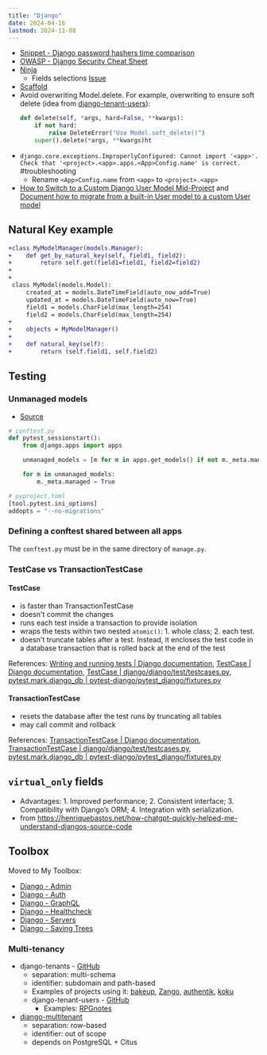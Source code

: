 ```yaml
---
title: "Django"
date: 2024-04-16
lastmod: 2024-11-08
---
```


- [Snippet - Django password hashers time comparison](https://gist.github.com/lucasrcezimbra/69286c9f1cbdb355e242990d2bc85e02)
- [OWASP - Django Security Cheat Sheet](https://cheatsheetseries.owasp.org/cheatsheets/Django_Security_Cheat_Sheet.html)
- [Ninja](https://github.com/vitalik/django-ninja)
	- Fields selections [Issue](https://github.com/vitalik/django-ninja/issues/333)
- [Scaffold](https://github.com/Abdenasser/dr_scaffold)
- Avoid overwriting Model.delete. For example, overwriting to ensure soft
  delete (idea from
  [django-tenant-users](https://github.com/Corvia/django-tenant-users/blob/933c87dbad920d2c75666429ef37a552b15e9ac6/tenant_users/tenants/models.py#L404C1-L411C1)):
	```python
	def delete(self, *args, hard=False, **kwargs):
		if not hard:
			raise DeleteError("Use Model.soft_delete()")
		super().delete(*args, **kwargs)ht
	```
- `django.core.exceptions.ImproperlyConfigured: Cannot import '<app>'. Check that '<project>.<app>.apps.<App>Config.name' is correct.` #troubleshooting
	- Rename `<App>Config.name` from `<app>` to `<project>.<app>`
- [How to Switch to a Custom Django User Model Mid-Project](https://www.caktusgroup.com/blog/2019/04/26/how-switch-custom-django-user-model-mid-project/)
  and [Document how to migrate from a built-in User model to a custom User model](https://code.djangoproject.com/ticket/25313#comment:24)



## Natural Key example
```diff
+class MyModelManager(models.Manager):
+    def get_by_natural_key(self, field1, field2):
+        return self.get(field1=field1, field2=field2)
+
+
 class MyModel(models.Model):
     created_at = models.DateTimeField(auto_now_add=True)
     updated_at = models.DateTimeField(auto_now=True)
     field1 = models.CharField(max_length=254)
     field2 = models.CharField(max_length=254)
+
+    objects = MyModelManager()
+
+    def natural_key(self):
+        return (self.field1, self.field2)
```



## Testing
### Unmanaged models
- [Source](https://stackoverflow.com/a/72593718)

```python
# conftest.py
def pytest_sessionstart():
    from django.apps import apps

    unmanaged_models = [m for m in apps.get_models() if not m._meta.managed]

    for m in unmanaged_models:
        m._meta.managed = True

# pyproject.toml
[tool.pytest.ini_options]
addopts = "--no-migrations"
```


### Defining a conftest shared between all apps
The `conftest.py` must be in the same directory of `manage.py`.


### TestCase vs TransactionTestCase
#### TestCase
- is faster than TransactionTestCase
- doesn't commit the changes
- runs each test inside a transaction to provide isolation
- wraps the tests within two nested `atomic()`: 1. whole class; 2. each test.
- doesn't truncate tables after a test. Instead, it encloses the test code in
  a database transaction that is rolled back at the end of the test

References:
[Writing and running tests | Django documentation](https://docs.djangoproject.com/en/5.1/topics/testing/overview/#module-django.test),
[TestCase | Django documentation](https://docs.djangoproject.com/en/5.1/topics/testing/tools/#testcase),
[TestCase | django/django/test/testcases.py](https://github.com/django/django/blob/a060a22ee2dde7aa29a5a29120087c4864887325/django/test/testcases.py#L1362),
[pytest.mark.django_db | pytest-django/pytest_django/fixtures.py](https://github.com/pytest-dev/pytest-django/blob/263ca6d5affdb2af0693042e75a9af81b4497dac/pytest_django/fixtures.py#L173-L214)

#### TransactionTestCase
- resets the database after the test runs by truncating all tables
- may call commit and rollback

References:
[TransactionTestCase | Django documentation](https://docs.djangoproject.com/en/5.1/topics/testing/tools/#django.test.TransactionTestCase),
[TransactionTestCase | django/django/test/testcases.py](https://github.com/django/django/blob/a060a22ee2dde7aa29a5a29120087c4864887325/django/test/testcases.py#L1090),
[pytest.mark.django_db | pytest-django/pytest_django/fixtures.py](https://github.com/pytest-dev/pytest-django/blob/263ca6d5affdb2af0693042e75a9af81b4497dac/pytest_django/fixtures.py#L173-L214)



## `virtual_only` fields
- Advantages: 1. Improved performance; 2. Consistent interface; 3.
  Compatibility with Django’s ORM; 4. Integration with serialization.
- from https://henriquebastos.net/how-chatgpt-quickly-helped-me-understand-djangos-source-code



## Toolbox
Moved to My Toolbox:
- [Django - Admin](https://toolbox.cezimbra.me/lists/django-admin/)
- [Django - Auth](https://toolbox.cezimbra.me/lists/django-auth/)
- [Django - GraphQL](https://toolbox.cezimbra.me/lists/django-graphql/)
- [Django - Healthcheck](https://toolbox.cezimbra.me/lists/django-healthcheck/)
- [Django - Servers](https://toolbox.cezimbra.me/lists/django-servers/)
- [Django - Saving Trees](https://toolbox.cezimbra.me/lists/django-saving-trees/)


### Multi-tenancy
- django-tenants - [GitHub](https://github.com/django-tenants/django-tenants/)
    * separation: multi-schema
    * identifier: subdomain and path-based
	* Examples of projects using it:
      [bakeup](https://github.com/bruecksen/bakeup),
      [Zango](https://github.com/Healthlane-Technologies/Zango),
      [authentik](https://github.com/goauthentik/authentik/),
      [koku](https://github.com/project-koku/koku)
	* django-tenant-users - [GitHub](https://github.com/Corvia/django-tenant-users)
		* Examples: [RPGnotes](https://github.com/Findus23/RPGnotes)
- [django-multitenant](https://github.com/citusdata/django-multitenant)
    * separation: row-based
    * identifier: out of scope
    * depends on PostgreSQL + Citus
